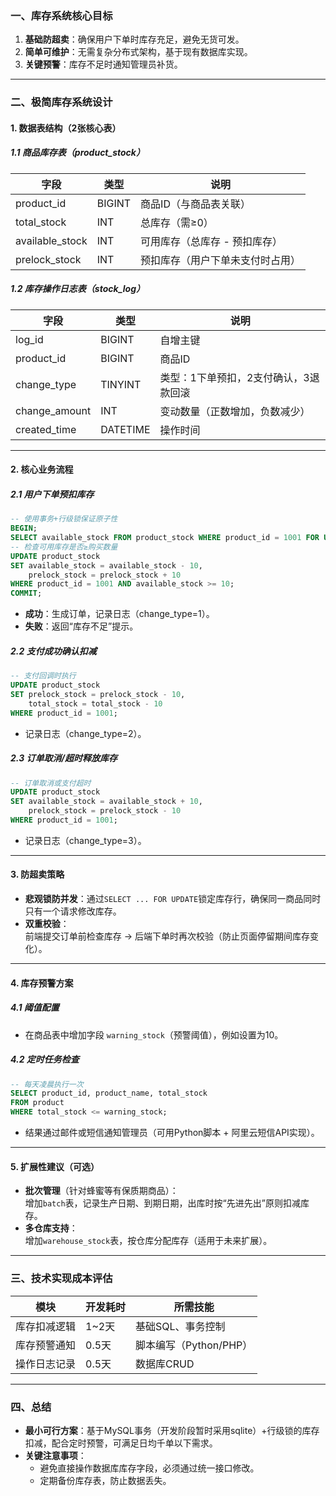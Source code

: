 ### **一、库存系统核心目标**

1. **基础防超卖**：确保用户下单时库存充足，避免无货可发。
2. **简单可维护**：无需复杂分布式架构，基于现有数据库实现。
3. **关键预警**：库存不足时通知管理员补货。

---

### **二、极简库存系统设计**

#### **1. 数据表结构（2张核心表）**

##### **1.1 商品库存表（product_stock）**

| 字段          | 类型       | 说明                           |
|---------------|------------|--------------------------------|
| product_id    | BIGINT     | 商品ID（与商品表关联）         |
| total_stock   | INT        | 总库存（需≥0）                |
| available_stock | INT      | 可用库存（总库存 - 预扣库存） |
| prelock_stock | INT        | 预扣库存（用户下单未支付时占用）|

##### **1.2 库存操作日志表（stock_log）**

| 字段          | 类型       | 说明                           |
|---------------|------------|--------------------------------|
| log_id        | BIGINT     | 自增主键                      |
| product_id    | BIGINT     | 商品ID                        |
| change_type   | TINYINT    | 类型：1下单预扣，2支付确认，3退款回滚 |
| change_amount | INT        | 变动数量（正数增加，负数减少） |
| created_time  | DATETIME   | 操作时间                      |

---

#### **2. 核心业务流程**

##### **2.1 用户下单预扣库存**

```sql
-- 使用事务+行级锁保证原子性
BEGIN;
SELECT available_stock FROM product_stock WHERE product_id = 1001 FOR UPDATE;
-- 检查可用库存是否≥购买数量
UPDATE product_stock 
SET available_stock = available_stock - 10,
    prelock_stock = prelock_stock + 10 
WHERE product_id = 1001 AND available_stock >= 10;
COMMIT;
```

- **成功**：生成订单，记录日志（change_type=1）。
- **失败**：返回“库存不足”提示。

##### **2.2 支付成功确认扣减**

```sql
-- 支付回调时执行
UPDATE product_stock 
SET prelock_stock = prelock_stock - 10,
    total_stock = total_stock - 10 
WHERE product_id = 1001;
```

- 记录日志（change_type=2）。

##### **2.3 订单取消/超时释放库存**

```sql
-- 订单取消或支付超时
UPDATE product_stock 
SET available_stock = available_stock + 10,
    prelock_stock = prelock_stock - 10 
WHERE product_id = 1001;
```

- 记录日志（change_type=3）。

---

#### **3. 防超卖策略**

- **悲观锁防并发**：通过`SELECT ... FOR UPDATE`锁定库存行，确保同一商品同时只有一个请求修改库存。
- **双重校验**：  
  前端提交订单前检查库存 → 后端下单时再次校验（防止页面停留期间库存变化）。

---

#### **4. 库存预警方案**

##### **4.1 阈值配置**

- 在商品表中增加字段 `warning_stock`（预警阈值），例如设置为10。

##### **4.2 定时任务检查**

```sql
-- 每天凌晨执行一次
SELECT product_id, product_name, total_stock 
FROM product 
WHERE total_stock <= warning_stock;
```

- 结果通过邮件或短信通知管理员（可用Python脚本 + 阿里云短信API实现）。

---

#### **5. 扩展性建议（可选）**

- **批次管理**（针对蜂蜜等有保质期商品）：  
  增加`batch`表，记录生产日期、到期日期，出库时按“先进先出”原则扣减库存。
- **多仓库支持**：  
  增加`warehouse_stock`表，按仓库分配库存（适用于未来扩展）。

---

### **三、技术实现成本评估**

| 模块           | 开发耗时 | 所需技能                     |
|----------------|----------|------------------------------|
| 库存扣减逻辑   | 1~2天    | 基础SQL、事务控制            |
| 库存预警通知   | 0.5天    | 脚本编写（Python/PHP）       |
| 操作日志记录   | 0.5天    | 数据库CRUD                   |

---

### **四、总结**

- **最小可行方案**：基于MySQL事务（开发阶段暂时采用sqlite）+行级锁的库存扣减，配合定时预警，可满足日均千单以下需求。
- **关键注意事项**：  
  - 避免直接操作数据库库存字段，必须通过统一接口修改。  
  - 定期备份库存表，防止数据丢失。
